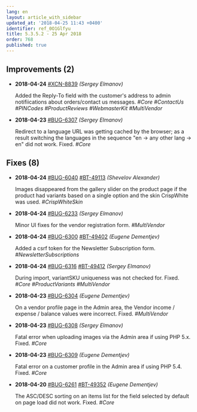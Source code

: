 ```yaml
---
lang: en
layout: article_with_sidebar
updated_at: '2018-04-25 11:43 +0400'
identifier: ref_0O1Glfyu
title: 5.3.5.2 - 25 Apr 2018
order: 768
published: true
---
```

## Improvements (2)
* **2018-04-24** [#XCN-8839](https://xcn.myjetbrains.com/youtrack/issue/XCN-8839) _(Sergey Elmanov)_

  Added the Reply-To field with the customer's address to admin notifiications about orders/contact us messages. _#Core #ContactUs #PINCodes #ProductReviews #WebmasterKit #MultiVendor_

* **2018-04-23** [#BUG-6307](https://xcn.myjetbrains.com/youtrack/issue/BUG-6307) _(Sergey Elmanov)_

  Redirect to a language URL was getting cached by the browser; as a result switching the languages in the sequence "en -> any other lang -> en" did not work. Fixed. _#Core_


## Fixes (8)
* **2018-04-24** [#BUG-6040](https://xcn.myjetbrains.com/youtrack/issue/BUG-6040) [#BT-49113](https://bt.x-cart.com/view.php?id=49113) _(Shevelov Alexander)_

  Images disappeared from the gallery slider on the product page if the product had variants based on a single option and the skin CrispWhite was used. _#CrispWhiteSkin_

* **2018-04-24** [#BUG-6233](https://xcn.myjetbrains.com/youtrack/issue/BUG-6233) _(Sergey Elmanov)_

  Minor UI fixes for the vendor registration form. _#MultiVendor_

* **2018-04-24** [#BUG-6300](https://xcn.myjetbrains.com/youtrack/issue/BUG-6300) [#BT-49402](https://bt.x-cart.com/view.php?id=49402) _(Eugene Dementjev)_

  Added a csrf token for the Newsletter Subscription form. _#NewsletterSubscriptions_

* **2018-04-24** [#BUG-6316](https://xcn.myjetbrains.com/youtrack/issue/BUG-6316) [#BT-49412](https://bt.x-cart.com/view.php?id=49412) _(Sergey Elmanov)_

  During import, variantSKU uniqueness was not checked for. Fixed. _#Core #ProductVariants #MultiVendor_

* **2018-04-23** [#BUG-6304](https://xcn.myjetbrains.com/youtrack/issue/BUG-6304) _(Eugene Dementjev)_

  On a vendor profile page in the Admin area, the Vendor income / expense / balance values were incorrect. Fixed. _#MultiVendor_

* **2018-04-23** [#BUG-6308](https://xcn.myjetbrains.com/youtrack/issue/BUG-6308) _(Sergey Elmanov)_

  Fatal error when uploading images via the Admin area if using PHP 5.x. Fixed. _#Core_

* **2018-04-23** [#BUG-6309](https://xcn.myjetbrains.com/youtrack/issue/BUG-6309) _(Eugene Dementjev)_

  Fatal error on a customer profile in the Admin area if using PHP 5.4. Fixed. _#Core_

* **2018-04-20** [#BUG-6261](https://xcn.myjetbrains.com/youtrack/issue/BUG-6261) [#BT-49352](https://bt.x-cart.com/view.php?id=49352) _(Eugene Dementjev)_

  The ASC/DESC sorting on an items list for the field selected by default on page load did not work. Fixed. _#Core_

